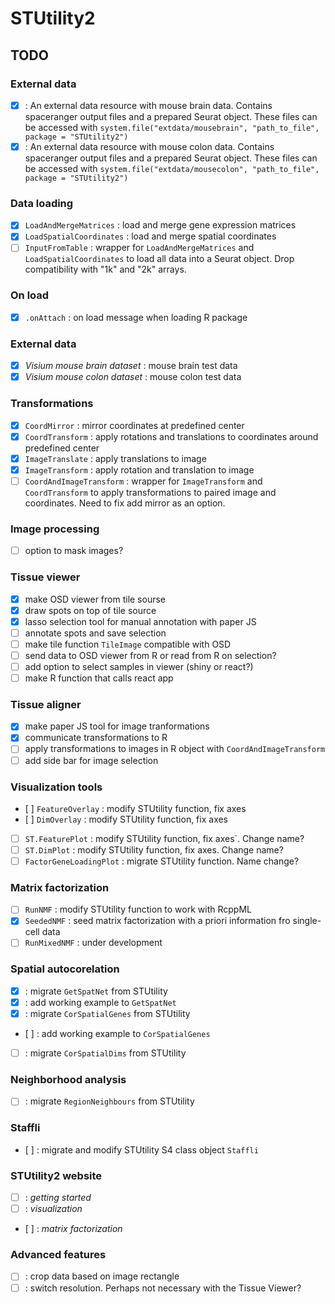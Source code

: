 # STUtility2

## TODO

### External data

- [x] : An external data resource with mouse brain data. Contains spaceranger output files and a prepared Seurat object. These 
files can be accessed with `system.file("extdata/mousebrain", "path_to_file", package = "STUtility2")` 
- [x] : An external data resource with mouse colon data. Contains spaceranger output files and a prepared Seurat object. These 
files can be accessed with `system.file("extdata/mousecolon", "path_to_file", package = "STUtility2")`

### Data loading

- [x] `LoadAndMergeMatrices` : load and merge gene expression matrices
- [x] `LoadSpatialCoordinates` : load and merge spatial coordinates
- [ ] `InputFromTable` : wrapper for `LoadAndMergeMatrices` and 
`LoadSpatialCoordinates` to load all data into a Seurat object. Drop compatibility with "1k" and 
"2k" arrays.

### On load

- [x] `.onAttach` : on load message when loading R package

### External data

- [x] _Visium mouse brain dataset_ : mouse brain test data 
- [x] _Visium mouse colon dataset_ : mouse colon test data

### Transformations

- [x] `CoordMirror` : mirror coordinates at predefined center
- [x] `CoordTransform` : apply rotations and translations to coordinates 
around predefined center
- [x] `ImageTranslate` : apply translations to image
- [x] `ImageTransform` : apply rotation and translation to image
- [ ] `CoordAndImageTransform` : wrapper for `ImageTransform` and 
`CoordTransform` to apply transformations to paired image and coordinates. 
Need to fix add mirror as an option.

### Image processing

- [ ] option to mask images?

### Tissue viewer

- [x] make OSD viewer from tile sourse
- [x] draw spots on top of tile source
- [x] lasso selection tool for manual annotation with paper JS
- [ ] annotate spots and save selection
- [ ] make tile function `TileImage` compatible with OSD
- [ ] send data to OSD viewer from R or read from R on selection?
- [ ] add option to select samples in viewer (shiny or react?)
- [ ] make R function that calls react app

### Tissue aligner

- [x] make paper JS tool for image tranformations
- [x] communicate transformations to R
- [ ] apply transformations to images in R object with `CoordAndImageTransform`
- [ ] add side bar for image selection

### Visualization tools

- [ ] `FeatureOverlay` : modify STUtility function, fix axes
- [ ] `DimOverlay` : modify STUtility function, fix axes
- [ ] `ST.FeaturePlot` : modify STUtility function, fix axes`. Change name?
- [ ] `ST.DimPlot` : modify STUtility function, fix axes. Change name?
- [ ] `FactorGeneLoadingPlot` : migrate STUtility function. Name change?

### Matrix factorization

- [ ] `RunNMF` : modify STUtility function to work with RcppML
- [x] `SeededNMF` : seed matrix factorization with a priori information fro single-cell data
- [ ] `RunMixedNMF` : under development

### Spatial autocorelation

- [x] : migrate `GetSpatNet` from STUtility
- [x] : add working example to `GetSpatNet`
- [x] : migrate `CorSpatialGenes` from STUtility
- [ ] : add working example to `CorSpatialGenes`
- [ ] : migrate `CorSpatialDims` from STUtility

### Neighborhood analysis

- [ ] : migrate `RegionNeighbours` from STUtility

### Staffli

- [ ] : migrate and modify STUtility S4 class object `Staffli`

### STUtility2 website

- [ ] : _getting started_
- [ ] : _visualization_
- [ ] : _matrix factorization_

### Advanced features

- [ ] : crop data based on image rectangle
- [ ] : switch resolution. Perhaps not necessary with the Tissue Viewer?
